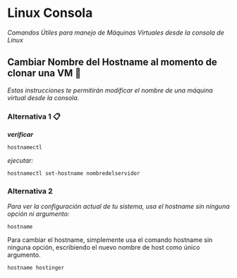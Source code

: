# Linux Consola

_Comandos Útiles para manejo de Máquinas Virtuales desde la consola de Linux_

## Cambiar Nombre del Hostname al momento de clonar una VM 🚀

_Estas instrucciones te permitirán modificar el nombre de una máquina virtual desde la consola._

### Alternativa 1 📋
***verificar***

```
hostnamectl
```
_ejecutar:_
```
hostnamectl set-hostname nombredelservidor
```

### Alternativa 2
_Para ver la configuración actual de tu sistema, usa el hostname sin ninguna opción ni argumento:_
```
hostname
```
Para cambiar el hostname, simplemente usa el comando hostname sin ninguna opción, escribiendo el nuevo nombre de host como único argumento.
```
hostname hostinger
```